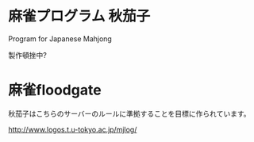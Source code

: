 # 麻雀プログラム 秋茄子
Program for Japanese Mahjong

製作頓挫中?

# 麻雀floodgate
秋茄子はこちらのサーバーのルールに準拠することを目標に作られています。

http://www.logos.t.u-tokyo.ac.jp/mjlog/
